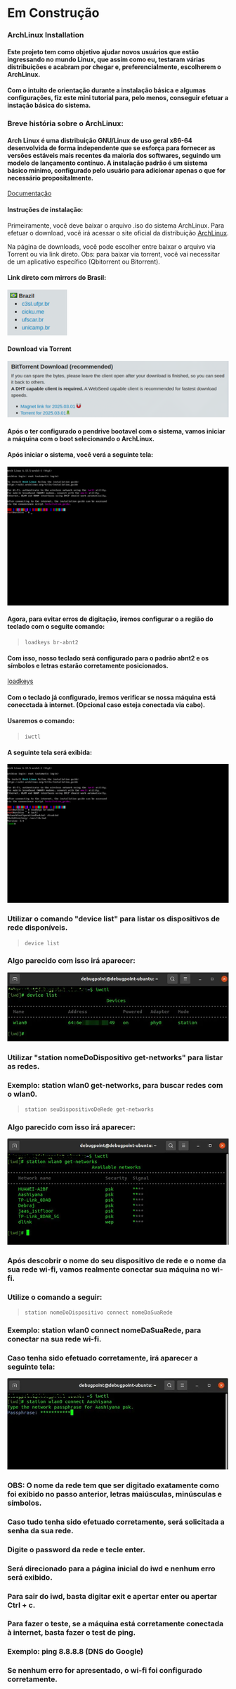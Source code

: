 # Em Construção

### ArchLinux Installation

#### Este projeto tem como objetivo ajudar novos usuários que estão ingressando no mundo Linux, que assim como eu, testaram várias distribuições e acabram por chegar e, preferencialmente, escolherem o ArchLinux.

#### Com o intuito de orientação durante a instalação básica e algumas configurações, fiz este mini tutorial para, pelo menos, conseguir efetuar a instação básica do sistema.

### Breve história sobre o ArchLinux:

#### Arch Linux é uma distribuição GNU/Linux de uso geral x86-64 desenvolvida de forma independente que se esforça para fornecer as versões estáveis ​​mais recentes da maioria dos softwares, seguindo um modelo de lançamento contínuo. A instalação padrão é um sistema básico mínimo, configurado pelo usuário para adicionar apenas o que for necessário propositalmente.

[Documentação](https://wiki.archlinux.org/title/Arch_Linux)

#### Instruções de instalação:


Primeiramente, você deve baixar o arquivo .iso do sistema ArchLinux.
Para efetuar o download, você irá acessar o site oficial da distribuição [ArchLinux](https://archlinux.org/download/).

Na página de downloads, você pode escolher entre baixar o arquivo via Torrent ou via link direto.
Obs: para baixar via torrent, você vai necessitar de um aplicativo específico (Qbitorrent ou Bitorrent).

#### Link direto com mirrors do Brasil:
![Mirrors do Brasil](/assets/mirrors.png )
#### Download via Torrent
![Mirrors do Brasil](/assets/torrents.png)

#### Após o ter configurado o pendrive bootavel com o sistema, vamos iniciar a máquina com o boot selecionando o ArchLinux.

#### Após iniciar o sistema, você verá a seguinte tela:
![](assets/telaInicialArchLinux.png)

#### Agora, para evitar erros de digitação, iremos configurar o a região do teclado com o seguite comando:

> ```shell
> loadkeys br-abnt2
> ```

#### Com isso, nosso teclado será configurado para o padrão abnt2 e os símbolos e letras estarão corretamente posicionados.

[loadkeys](https://wiki.archlinux.org/title/Linux_console_(Portugu%C3%AAs)/Keyboard_configuration_(Portugu%C3%AAs))

#### Com o teclado já configurado, iremos verificar se nossa máquina está conecctada à internet. (Opcional caso esteja conectada via cabo).
#### Usaremos o comando:

>```
>iwctl
>```

#### A seguinte tela será exibida:
![](assets/iwctl.png)

### Utilizar o comando "device list" para listar os dispositivos de rede disponíveis.

>```
>device list
>```
### Algo parecido com isso irá aparecer:
![](assets/deviceList.bmp)

### Utilizar "station nomeDoDispositivo get-networks" para listar as redes.
### Exemplo: station wlan0 get-networks, para buscar redes com o wlan0.
>```
>station seuDispositivoDeRede get-networks
>```
### Algo parecido com isso irá aparecer:
![](assets/getNetworks.bmp)

### Após descobrir o nome do seu dispositivo de rede e o nome da sua rede wi-fi, vamos realmente conectar sua máquina no wi-fi.

### Utilize o comando a seguir:

>```
>station nomeDoDispositivo connect nomeDaSuaRede
>```

### Exemplo: station wlan0 connect nomeDaSuaRede, para conectar na sua rede wi-fi.

### Caso tenha sido efetuado corretamente, irá aparecer a seguinte tela:

![](assets/stationConnect.bmp)

### OBS: O nome da rede tem que ser digitado exatamente como foi exibido no passo anterior, letras maiúsculas, minúsculas e símbolos.

### Caso tudo tenha sido efetuado corretamente, será solicitada a senha da sua rede.
### Digite o password da rede e tecle enter.
### Será direcionado para a página inicial do iwd e nenhum erro será exibido.

### Para sair do iwd, basta digitar exit e apertar enter ou apertar Ctrl + c.
### Para fazer o teste, se a máquina está corretamente conectada à internet, basta fazer o test de ping.
### Exemplo: ping 8.8.8.8 (DNS do Google)
### Se nenhum erro for apresentado, o wi-fi foi configurado corretamente.